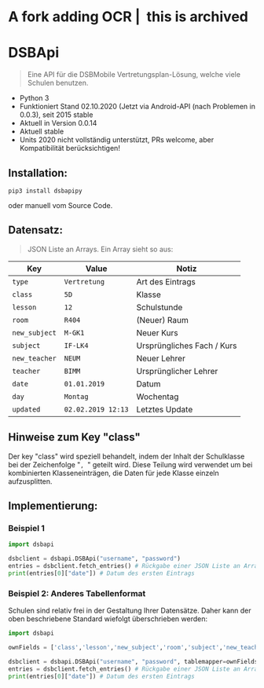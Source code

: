# A fork adding OCR |  this is archived

# DSBApi

> Eine API für die DSBMobile Vertretungsplan-Lösung, welche viele Schulen benutzen.

* Python 3
* Funktioniert Stand 02.10.2020 (Jetzt via Android-API (nach Problemen in 0.0.3), seit 2015 stable
* Aktuell in Version 0.0.14
* Aktuell stable
* Units 2020 nicht vollständig unterstützt, PRs welcome, aber Kompatibilität berücksichtigen!

## Installation:

`pip3 install dsbapipy`

oder manuell vom Source Code.

## Datensatz:

> JSON Liste an Arrays. Ein Array sieht so aus:

| Key | Value | Notiz |
| --- | ---   | ---   |
| `type` | `Vertretung` | Art des Eintrags |
| `class` | `5D`  | Klasse |
| `lesson` | `12`  | Schulstunde |
| `room` | `R404`  | (Neuer) Raum |
| `new_subject` | `M-GK1`  | Neuer Kurs |
| `subject` | `IF-LK4`  | Ursprüngliches Fach / Kurs |
| `new_teacher` | `NEUM`  | Neuer Lehrer |
| `teacher` | `BIMM`  | Ursprünglicher Lehrer |
| `date` | `01.01.2019`  | Datum |
| `day` | `Montag`  | Wochentag |
| `updated` | `02.02.2019 12:13`  | Letztes Update |

## Hinweise zum Key "class"

Der key "class" wird speziell behandelt, indem der Inhalt der Schulklasse bei der Zeichenfolge "`, `" geteilt wird.
Diese Teilung wird verwendet um bei kombinierten Klasseneinträgen, die Daten für jede Klasse einzeln aufzusplitten.


## Implementierung:

### Beispiel 1

```py
import dsbapi

dsbclient = dsbapi.DSBApi("username", "password")
entries = dsbclient.fetch_entries() # Rückgabe einer JSON Liste an Arrays
print(entries[0]["date"]) # Datum des ersten Eintrags
```

### Beispiel 2: Anderes Tabellenformat
Schulen sind relativ frei in der Gestaltung Ihrer Datensätze. Daher kann der oben beschriebene Standard wiefolgt überschrieben werden:

```py
import dsbapi

ownFields = ['class','lesson','new_subject','room','subject','new_teacher','type','text']

dsbclient = dsbapi.DSBApi("username", "password", tablemapper=ownFields)
entries = dsbclient.fetch_entries() # Rückgabe einer JSON Liste an Arrays
print(entries[0]["date"]) # Datum des ersten Eintrags
```
